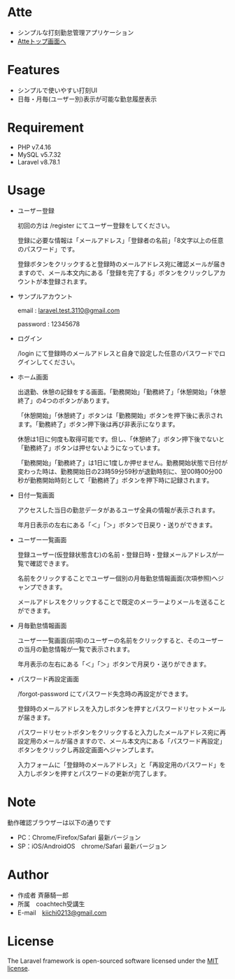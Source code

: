 # Atte

- シンプルな打刻勤怠管理アプリケーション
- [Atteトップ画面へ](http://pacific-wave-41500.herokuapp.com/)

# Features
- シンプルで使いやすい打刻UI
- 日毎・月毎(ユーザー別)表示が可能な勤怠履歴表示

# Requirement

* PHP v7.4.16
* MySQL v5.7.32
* Laravel v8.78.1


# Usage

- ユーザー登録

  初回の方は /register にてユーザー登録をしてください。

  登録に必要な情報は「メールアドレス」「登録者の名前」「8文字以上の任意のパスワード」です。

  登録ボタンをクリックすると登録時のメールアドレス宛に確認メールが届きますので、メール本文内にある「登録を完了する」ボタンをクリックしアカウントが本登録されます。


* サンプルアカウント

  email : laravel.test.3110@gmail.com

  password : 12345678



- ログイン

  /login にて登録時のメールアドレスと自身で設定した任意のパスワードでログインしてください。


- ホーム画面

  出退勤、休憩の記録をする画面。「勤務開始」「勤務終了」「休憩開始」「休憩終了」の4つのボタンがあります。

  「休憩開始」「休憩終了」ボタンは「勤務開始」ボタンを押下後に表示されます。「勤務終了」ボタン押下後は再び非表示になります。

  休憩は1日に何度も取得可能です。但し、「休憩終了」ボタン押下後でないと「勤務終了」ボタンは押せないようになっています。

  「勤務開始」「勤務終了」は1日に1度しか押せません。勤務開始状態で日付が変わった時は、勤務開始日の23時59分59秒が退勤時刻に、翌00時00分00秒が勤務開始時刻として「勤務終了」ボタンを押下時に記録されます。


- 日付一覧画面

  アクセスした当日の勤怠データがあるユーザ全員の情報が表示されます。

  年月日表示の左右にある「＜」「＞」ボタンで日戻り・送りができます。
  

- ユーザー一覧画面

  登録ユーザー(仮登録状態含む)の名前・登録日時・登録メールアドレスが一覧で確認できます。

  名前をクリックすることでユーザー個別の月毎勤怠情報画面(次項参照)へジャンプできます。

  メールアドレスをクリックすることで既定のメーラーよりメールを送ることができます。


- 月毎勤怠情報画面

  ユーザー一覧画面(前項)のユーザーの名前をクリックすると、そのユーザーの当月の勤怠情報が一覧で表示されます。

  年月表示の左右にある「＜」「＞」ボタンで月戻り・送りができます。


- パスワード再設定画面

  /forgot-password にてパスワード失念時の再設定ができます。

  登録時のメールアドレスを入力しボタンを押すとパスワードリセットメールが届きます。

  パスワードリセットボタンをクリックすると入力したメールアドレス宛に再設定用のメールが届きますので、メール本文内にある「パスワード再設定」ボタンをクリックし再設定画面へジャンプします。

  入力フォームに「登録時のメールアドレス」と「再設定用のパスワード」を入力しボタンを押すとパスワードの更新が完了します。

# Note

動作確認ブラウザーは以下の通りです
* PC：Chrome/Firefox/Safari 最新バージョン
* SP：iOS/AndroidOS　chrome/Safari 最新バージョン

# Author

* 作成者 斉藤騎一郎
* 所属　coachtech受講生
* E-mail　[kiichi0213@gmail.com](mailto:kiichi0213@gmail.com)

# License

The Laravel framework is open-sourced software licensed under the [MIT license](https://opensource.org/licenses/MIT).

